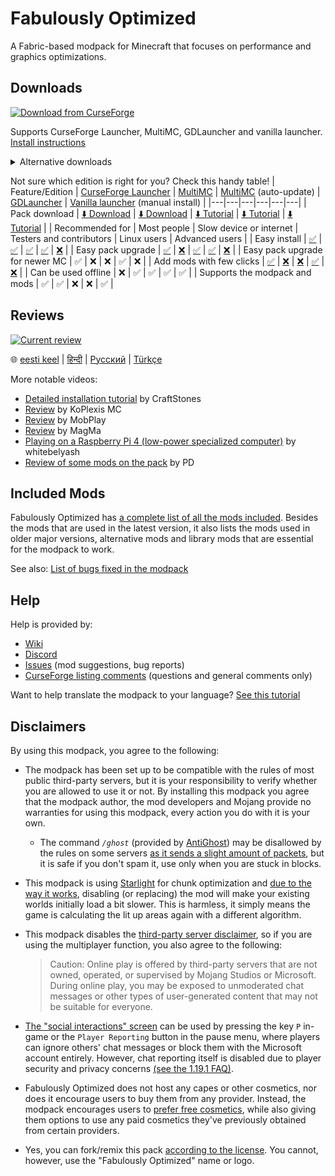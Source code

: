# Fabulously Optimized

A Fabric-based modpack for Minecraft that focuses on performance and graphics optimizations.

## Downloads

[![Download from CurseForge](https://cf.way2muchnoise.eu/full_fabulously-optimized_downloads%20on%20CurseForge.svg?badge_style=for_the_badge)](https://www.curseforge.com/minecraft/modpacks/fabulously-optimized/files) 

Supports CurseForge Launcher, MultiMC, GDLauncher and vanilla launcher. [Install instructions](https://fabulously-optimized.gitbook.io/modpack/readme/install-instructions)

<details>
  <summary>Alternative downloads</summary>

_These downloads do not yet support the modpack or the mods :(_
* [![Modrinth](https://img.shields.io/modrinth/dt/fabulously-optimized?color=4&label=Download%20from%20Modrinth&style=for-the-badge)](https://modrinth.com/modpack/fabulously-optimized) [(experimental!)](https://github.com/Fabulously-Optimized/fabulously-optimized/issues/63)
* [MultiMC (auto-update)](https://fabulously-optimized.gitbook.io/modpack/readme/multimc-auto-update): [1.16.5](https://github.com/Fabulously-Optimized/fabulously-optimized/releases/download/v3.2.3/Fabulously.Optimized.MC.1.16.5.auto-update.zip) | [1.17.1](https://github.com/Fabulously-Optimized/fabulously-optimized/releases/download/v3.2.3/Fabulously.Optimized.MC.1.17.1.auto-update.zip) | ~[1.18](https://github.com/Fabulously-Optimized/fabulously-optimized/releases/download/v3.0.0-alpha.4/Fabulously.Optimized.MC.1.18.auto-update.zip)~ ⚰️ | ~[1.18.1](https://github.com/Fabulously-Optimized/fabulously-optimized/releases/download/v3.2.3/Fabulously.Optimized.MC.1.18.1.auto-update.zip)~ ⚰️ | [1.18.2](https://github.com/Fabulously-Optimized/fabulously-optimized/releases/download/v3.10.1/Fabulously.Optimized.MC.1.18.2.auto-update.zip) | [1.19](https://github.com/Fabulously-Optimized/fabulously-optimized/releases/download/v4.0.0-beta.2/Fabulously.Optimized.MC.1.19.auto-update.zip)
* ~~Vanilla installer~~ [(planned)](https://github.com/Madis0/fabulously-optimized/issues/110)
* [GitHub releases](https://github.com/Fabulously-Optimized/fabulously-optimized/releases)

</details>
  


Not sure which edition is right for you? Check this handy table!
| Feature/Edition | [CurseForge Launcher](https://download.curseforge.com) | [MultiMC](https://multimc.org) | [MultiMC](https://multimc.org) (auto-update) | [GDLauncher](https://gdevs.io) | [Vanilla launcher](https://www.minecraft.net/en-us/download) (manual install) |
|---|---|---|---|---|---|
| Pack download | [⬇️ Download](https://www.curseforge.com/minecraft/modpacks/fabulously-optimized/files) | [⬇️ Download](https://www.curseforge.com/minecraft/modpacks/fabulously-optimized/files) | [⬇️ Tutorial](https://fabulously-optimized.gitbook.io/modpack/readme/install-instructions#multimc-auto-update) | [⬇️ Tutorial](https://fabulously-optimized.gitbook.io/modpack/readme/install-instructions#gdlauncher) | [⬇️ Tutorial](https://fabulously-optimized.gitbook.io/modpack/readme/install-instructions#minecraft-launcher-the-vanilla) |
| Recommended for | Most people | Slow device or internet | Testers and contributors | Linux users | Advanced users |
| Easy install | [✅](https://fabulously-optimized.gitbook.io/modpack/readme/install-instructions#curseforge-launcher) | [✅](https://fabulously-optimized.gitbook.io/modpack/readme/install-instructions#multimc) | [✅](https://fabulously-optimized.gitbook.io/modpack/readme/install-instructions#multimc-auto-update) | [✅](https://fabulously-optimized.gitbook.io/modpack/readme/install-instructions#gdlauncher) | [❌](https://fabulously-optimized.gitbook.io/modpack/readme/install-instructions#minecraft-launcher-the-vanilla) |
| Easy pack upgrade | [✅](https://fabulously-optimized.gitbook.io/modpack/readme/update-instructions#curseforge-launcher) | [❌](https://fabulously-optimized.gitbook.io/modpack/readme/update-instructions#multimc) | [✅](https://fabulously-optimized.gitbook.io/modpack/readme/update-instructions#multimc-auto-update) | [✅](https://fabulously-optimized.gitbook.io/modpack/readme/update-instructions#gdlauncher) | [❌](https://fabulously-optimized.gitbook.io/modpack/readme/update-instructions#minecraft-launcher-the-vanilla) |
| Easy pack upgrade for newer MC | ✅ | ❌ | ❌ | ✅ | ❌ |
| Add mods with few clicks | [✅](https://fabulously-optimized.gitbook.io/modpack/readme/adding-more-mods#curseforge-launcher) | [❌](https://fabulously-optimized.gitbook.io/modpack/readme/adding-more-mods#multimc) | [❌](https://fabulously-optimized.gitbook.io/modpack/readme/adding-more-mods#multimc) | [✅](https://fabulously-optimized.gitbook.io/modpack/readme/adding-more-mods#gdlauncher) | [❌](https://fabulously-optimized.gitbook.io/modpack/readme/adding-more-mods#minecraft-launcher-vanilla) |
| Can be used offline | ❌ | ✅ | ✅ | ✅ | ✅ |
| Supports the modpack and mods | ✅ | ✅ | ❌ | ❌ | ✅ |

## Reviews

[![Current review](https://img.youtube.com/vi/bb8G9X5Q_4I/maxresdefault.jpg)](https://www.youtube.com/watch?v=bb8G9X5Q_4I)

🌐 [eesti keel](https://www.youtube.com/watch?v=z0jKe8XgdP0) | [हिन्दी](https://www.youtube.com/watch?v=K90gsbmhf3w) | [Русский](https://www.youtube.com/watch?v=3Oylcgt1nyw) | [Türkçe](https://www.youtube.com/watch?v=Vj7S5_4Rkfg)

More notable videos:
* [Detailed installation tutorial](https://www.youtube.com/watch?v=9HXXyfzUy6Q) by CraftStones
* [Review](https://www.youtube.com/watch?v=crtB5DnZ3a8) by KoPlexis MC
* [Review](https://www.youtube.com/watch?v=XR0zJL9blpE) by MobPlay
* [Review](https://www.youtube.com/watch?v=990XcePXGh0) by MagMa
* [Playing on a Raspberry Pi 4 (low-power specialized computer)](https://www.youtube.com/watch?v=vVAS8AYNEgU) by whitebelyash
* [Review of some mods on the pack](https://www.youtube.com/watch?v=8OBkqn4Z4ek) by PD

## Included Mods
Fabulously Optimized has [a complete list of all the mods included](INCLUDED-MODS.md). Besides the mods that are used in the latest version, it also lists the mods used in older major versions, alternative mods and library mods that are essential for the modpack to work.

See also: [List of bugs fixed in the modpack](https://fabulously-optimized.gitbook.io/modpack/readme/changed-options#fixed-bugs)


## Help

Help is provided by:

* [Wiki](https://fabulously-optimized.gitbook.io/modpack/)
* [Discord](https://discord.gg/yxaXtaQqdB)
* [Issues](https://github.com/Fabulously-Optimized/fabulously-optimized/issues) (mod suggestions, bug reports)
* [CurseForge listing comments](https://www.curseforge.com/minecraft/modpacks/fabulously-optimized#comments) (questions and general comments only)

Want to help translate the modpack to your language? [See this tutorial](https://fabulously-optimized.gitbook.io/modpack/readme/language-support)

## Disclaimers

By using this modpack, you agree to the following:

* The modpack has been set up to be compatible with the rules of most public third-party servers, but it is your responsibility to verify whether you are allowed to use it or not. By installing this modpack you agree that the modpack author, the mod developers and Mojang provide no warranties for using this modpack, every action you do with it is your own. 
   
    * The command *`/ghost`* (provided by [AntiGhost](https://www.curseforge.com/minecraft/mc-mods/antighost)) may be disallowed by the rules on some servers [as it sends a slight amount of packets](https://www.curseforge.com/minecraft/mc-mods/antighost?comment=103), but it is safe if you don't spam it, use only when you are stuck in blocks.
* This modpack is using [Starlight](https://www.curseforge.com/minecraft/mc-mods/starlight) for chunk optimization and [due to the way it works](https://github.com/PaperMC/Starlight/blob/fabric/TECHNICAL_DETAILS.md#chunk-save-format), disabling (or replacing) the mod will make your existing worlds initially load a bit slower. This is harmless, it simply means the game is calculating the lit up areas again with a different algorithm.
* This modpack disables the [third-party server disclaimer](https://minecraft.fandom.com/wiki/File:Multiplayer_disclaimer.png), so if you are using the multiplayer function, you also agree to the following: 
    > Caution: Online play is offered by third-party servers that are not owned, operated, or supervised by Mojang Studios or Microsoft. During online play, you may be exposed to unmoderated chat messages or other types of user-generated content that may not be suitable for everyone. 

* [The "social interactions" screen](https://minecraft.fandom.com/wiki/Social_Interactions_screen#Usage) can be used by pressing the key `P` in-game or the `Player Reporting` button in the pause menu, where players can ignore others' chat messages or block them with the Microsoft account entirely. However, chat reporting itself is disabled due to player security and privacy concerns [(see the 1.19.1 FAQ)](https://fabulously-optimized.gitbook.io/modpack/readme/1-19-1-faq).
   
* Fabulously Optimized does not host any capes or other cosmetics, nor does it encourage users to buy them from any provider. Instead, the modpack encourages users to [prefer free cosmetics](https://fabulously-optimized.gitbook.io/modpack/readme/free-cape), while also giving them options to use any paid cosmetics they've previously obtained from certain providers.
   
* Yes, you can fork/remix this pack [according to the license](https://github.com/Fabulously-Optimized/fabulously-optimized/blob/main/LICENSE.md). You cannot, however, use the "Fabulously Optimized" name or logo.
